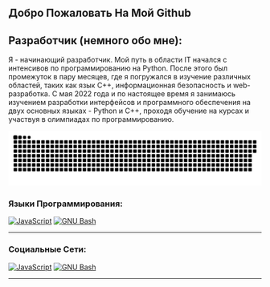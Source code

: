 ## Добро Пожаловать На Мой Github 


Разработчик (немного обо мне):
--------------------

Я - начинающий разработчик. Мой путь в области IT начался с интенсивов по программированию на Python. После этого был промежуток в пару месяцев, где я погружался в изучение различных областей, таких как язык C++, информационная безопасность и web-разработка. С мая 2022 года и по настоящее время я занимаюсь изучением разработки интерфейсов и программного обеспечения на двух основных языках - Python и C++, проходя обучение на курсах и участвуя в олимпиадах по программированию.

<p align="center">
 <img width="800" src="github-snake.svg" alt="snake"/>
</p>


### Языки Программирования:

<p align="left">
<a href="https://www.python.org/" target="_blank" rel="noreferrer"><img src="https://logos-download.com/wp-content/uploads/2016/10/Python_logo_icon.png" width="40" height="40" alt="JavaScript" /></a>    <a href="https://learn.microsoft.com/en-us/cpp/cpp/cpp-language-reference?view=msvc-170" target="_blank" rel="noreferrer"><img src="https://ucare.timepad.ru/80891a7a-d79b-4b47-a2d0-ed4fedac9634/poster_event_1487637.jpg" width="40" height="40" alt="GNU Bash" /></a>
</p>

--------------------


### Социальные Сети:

<p align="left">
<a href="https://t.me/VladisalvBoikoTelegram" target="_blank" rel="noreferrer"><img src="https://cdn-icons-png.flaticon.com/512/2111/2111646.png" width="40" height="40" alt="JavaScript" /></a>    <a href="https://vk.com/id524861432" target="_blank" rel="noreferrer"><img src="https://cdn-icons-png.flaticon.com/512/145/145813.png" width="40" height="40" alt="GNU Bash" /></a>
</p>
  
--------------------
<!--
**Vladislav-Boiko-2005/Vladislav-Boiko-2005** is a ✨ _special_ ✨ repository because its `README.md` (this file) appears on your GitHub profile.


